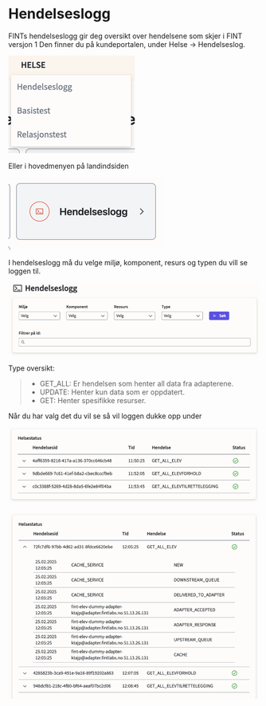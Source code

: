 # Hendelseslogg

FINTs hendelseslogg gir deg oversikt over hendelsene som skjer i FINT versjon 1
Den finner du på kundeportalen, under Helse -> Hendelseslog.

![ill19](../_media/kundeportal-hendelseslogg-1.png)

Eller i hovedmenyen på landindsiden

![ill19](../_media/kundeportal-hendelseslogg-2.png)

I hendelseslogg må du velge miljø, komponent, resurs og typen du vill se loggen til.

![ill19](../_media/kundeportal-hendelseslogg-3.png)

Type oversikt:
> - GET_ALL: Er hendelsen som henter all data fra adapterene.
> - UPDATE: Henter kun data som er oppdatert.
> - GET: Henter spesifikke resurser.

Når du har valg det du vil se så vil loggen dukke opp under

![ill19](../_media/kundeportal-hendelseslogg-4.png)

![ill19](../_media/kundeportal-hendelseslogg-5.png)